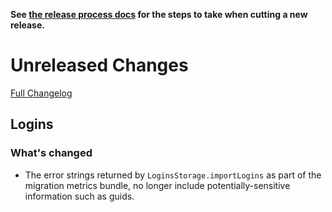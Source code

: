 **See [the release process docs](docs/howtos/cut-a-new-release.md) for the steps to take when cutting a new release.**

# Unreleased Changes

[Full Changelog](https://github.com/mozilla/application-services/compare/v0.48.0...master)

## Logins

### What's changed

* The error strings returned by `LoginsStorage.importLogins` as part of the migration metrics bundle,
  no longer include potentially-sensitive information such as guids.
